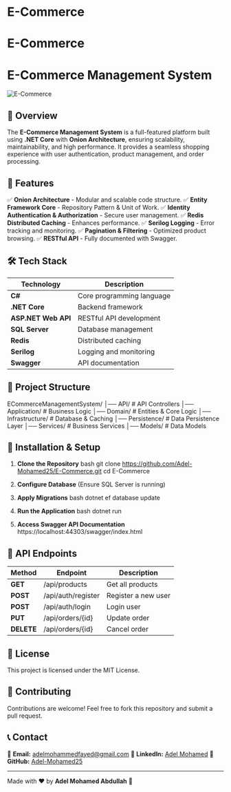 # E-Commerce
# E-Commerce
# E-Commerce Management System

![E-Commerce](https://your-image-link-here.com/ecommerce.jpg)

## 📌 Overview
The **E-Commerce Management System** is a full-featured platform built using **.NET Core** with **Onion Architecture**, ensuring scalability, maintainability, and high performance. It provides a seamless shopping experience with user authentication, product management, and order processing.

## 🚀 Features

✅ **Onion Architecture** - Modular and scalable code structure.
✅ **Entity Framework Core** - Repository Pattern \& Unit of Work.
✅ **Identity Authentication \& Authorization** - Secure user management.
✅ **Redis Distributed Caching** - Enhances performance.
✅ **Serilog Logging** - Error tracking and monitoring.
✅ **Pagination \& Filtering** - Optimized product browsing.
✅ **RESTful API** - Fully documented with Swagger.

## 🛠 Tech Stack

| Technology     | Description |
|---------------|------------|
| **C#** | Core programming language |
| **.NET Core** | Backend framework |
| **ASP.NET Web API** | RESTful API development |
| **SQL Server** | Database management |
| **Redis** | Distributed caching |
| **Serilog** | Logging and monitoring |
| **Swagger** | API documentation |

## 📂 Project Structure
ECommerceManagementSystem/
│── API/            # API Controllers
│── Application/    # Business Logic
│── Domain/         # Entities & Core Logic
│── Infrastructure/  # Database & Caching
│── Persistence/    # Data Persistence Layer
│── Services/       # Business Services
│── Models/         # Data Models


## 🔧 Installation & Setup
1. **Clone the Repository**
bash
git clone https://github.com/Adel-Mohamed25/E-Commerce.git
cd E-Commerce

2. **Configure Database** (Ensure SQL Server is running)
3. **Apply Migrations**
bash
dotnet ef database update

4. **Run the Application**
bash
dotnet run

5. **Access Swagger API Documentation**
https://localhost:44303/swagger/index.html


## 📖 API Endpoints
| Method | Endpoint | Description |
|--------|---------|-------------|
| **GET** | /api/products | Get all products |
| **POST** | /api/auth/register | Register a new user |
| **POST** | /api/auth/login | Login user |
| **PUT** | /api/orders/{id} | Update order |
| **DELETE** | /api/orders/{id} | Cancel order |

## 📜 License
This project is licensed under the MIT License.

## 🤝 Contributing
Contributions are welcome! Feel free to fork this repository and submit a pull request.

## 📞 Contact
📧 **Email:** [adelmohammedfayed@gmail.com](mailto:adelmohammedfayed@gmail.com)
🔗 **LinkedIn:** [Adel Mohamed](https://www.linkedin.com/in/adelmohamed25)
🐙 **GitHub:** [Adel-Mohamed25](https://github.com/Adel-Mohamed25)

---
Made with ❤️ by **Adel Mohamed Abdullah** 🚀
